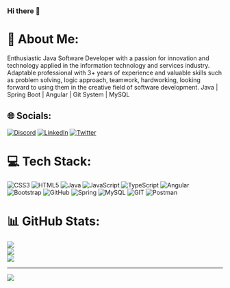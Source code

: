 ### Hi there 👋
# 💫 About Me:
Enthusiastic Java Software Developer with a passion for innovation and technology applied in the information technology and services industry. Adaptable professional with 3+ years of experience and valuable skills such as problem solving, logic approach, teamwork, hardworking, looking forward to using them in the creative field of software development.
Java | Spring Boot | Angular | Git System | MySQL



## 🌐 Socials:
[![Discord](https://img.shields.io/badge/Discord-%237289DA.svg?logo=discord&logoColor=white)](https://discord.gg/b.i.madalin) [![LinkedIn](https://img.shields.io/badge/LinkedIn-%230077B5.svg?logo=linkedin&logoColor=white)](https://linkedin.com/in/bleoca-madalin) [![Twitter](https://img.shields.io/badge/Twitter-%231DA1F2.svg?logo=Twitter&logoColor=white)](https://twitter.com/@MadalinBleoca) 

# 💻 Tech Stack:
![CSS3](https://img.shields.io/badge/css3-%231572B6.svg?style=for-the-badge&logo=css3&logoColor=white) ![HTML5](https://img.shields.io/badge/html5-%23E34F26.svg?style=for-the-badge&logo=html5&logoColor=white) ![Java](https://img.shields.io/badge/java-%23ED8B00.svg?style=for-the-badge&logo=java&logoColor=white) ![JavaScript](https://img.shields.io/badge/javascript-%23323330.svg?style=for-the-badge&logo=javascript&logoColor=%23F7DF1E) ![TypeScript](https://img.shields.io/badge/typescript-%23007ACC.svg?style=for-the-badge&logo=typescript&logoColor=white) ![Angular](https://img.shields.io/badge/angular-%23DD0031.svg?style=for-the-badge&logo=angular&logoColor=white) ![Bootstrap](https://img.shields.io/badge/bootstrap-%23563D7C.svg?style=for-the-badge&logo=bootstrap&logoColor=white) ![GitHub](https://img.shields.io/badge/GitHub-%23121011.svg?style=for-the-badge&logo=github&logoColor=white) ![Spring](https://img.shields.io/badge/spring-%236DB33F.svg?style=for-the-badge&logo=spring&logoColor=white) ![MySQL](https://img.shields.io/badge/mysql-%2300f.svg?style=for-the-badge&logo=mysql&logoColor=white) ![GIT](https://img.shields.io/badge/Git-fc6d26?style=for-the-badge&logo=git&logoColor=white) ![Postman](https://img.shields.io/badge/Postman-FF6C37?style=for-the-badge&logo=postman&logoColor=white)
# 📊 GitHub Stats:
![](https://github-readme-stats.vercel.app/api?username=madalinbleoca&theme=tokyonight&hide_border=false&include_all_commits=false&count_private=false)<br/>
![](https://github-readme-streak-stats.herokuapp.com/?user=madalinbleoca&theme=tokyonight&hide_border=false)<br/>
![](https://github-readme-stats.vercel.app/api/top-langs/?username=madalinbleoca&theme=tokyonight&hide_border=false&include_all_commits=false&count_private=false&layout=compact)

---
[![](https://visitcount.itsvg.in/api?id=madalinbleoca&icon=6&color=5)](https://visitcount.itsvg.in)

<!-- Proudly created with GPRM ( https://gprm.itsvg.in ) -->

